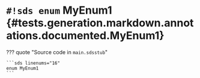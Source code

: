 # `#!sds enum` MyEnum1 {#tests.generation.markdown.annotations.documented.MyEnum1}

??? quote "Source code in `main.sdsstub`"

    ```sds linenums="16"
    enum MyEnum1
    ```
